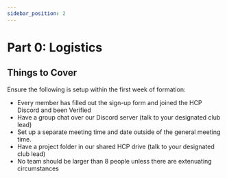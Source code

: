 ```yaml
---
sidebar_position: 2
---
```


# Part 0: Logistics

## Things to Cover

Ensure the following is setup within the first week of formation:
- Every member has filled out the sign-up form and joined the HCP Discord and been Verified
- Have a group chat over our Discord server (talk to your designated club lead)
- Set up a separate meeting time and date outside of the general meeting time.
- Have a project folder in our shared HCP drive (talk to your designated club lead)
- No team should be larger than 8 people unless there are extenuating circumstances

